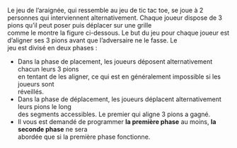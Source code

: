 Le	jeu	de	l’araignée,	qui	ressemble	au	jeu	de	tic	tac	toe,	se	joue	à	2	personnes	qui	interviennent
alternativement.	Chaque	joueur	dispose	de	3	pions	qu’il	peut	poser	puis	déplacer	sur une	grille	
comme	le	montre	la	figure	ci-dessous.
Le	but	du	jeu	pour	chaque	joueur	est	d’aligner	ses	3	pions	avant	que	l’adversaire	ne	le	fasse. Le	
jeu	est	divisé	en	deux	phases	:	
* Dans	la	phase	de	placement,	les	joueurs	déposent	alternativement	chacun	leurs	3	pions	
en tentant	 de	 les	 aligner,	 ce	 qui	 est	 en	 généralement	 impossible	 si	 les	 joueurs	 sont	
réveillés.
* Dans	la	phase	de	déplacement,	les	joueurs	déplacent	alternativement	leurs	pions	le	long	
des segments	accessibles.	Le	premier	qui	aligne	3	pions	a	gagné.
* Il	 vous	 est	 demandé	 de	 programmer	 **la	 première	 phase**	 au	 moins,	 **la	 seconde	 phase**	 ne	 sera	
abordée	que	si	la	première	phase	fonctionne.
